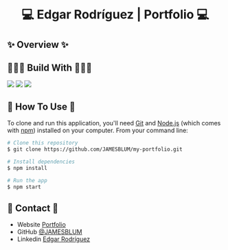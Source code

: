 <h1 align="center">💻 Edgar Rodríguez | Portfolio 💻</h1>

## ✨ Overview ✨

## 👨🏽‍💻 Build With 👨🏽‍💻
<p>
    <img src="https://img.shields.io/badge/React-20232A?style=for-the-badge&logo=react&logoColor=61DAFB">
    <img src="https://img.shields.io/badge/HTML5-E34F26?style=for-the-badge&logo=html5&logoColor=white">
    <img src="https://img.shields.io/badge/CSS3-1572B6?style=for-the-badge&logo=css3&logoColor=white">
</p>

## 🚀 How To Use 🚀
To clone and run this application, you'll need [Git](https://git-scm.com) and [Node.js](https://nodejs.org/en/download/) (which comes with [npm](http://npmjs.com)) installed on your computer. From your command line:

```bash
# Clone this repository
$ git clone https://github.com/JAMESBLUM/my-portfolio.git

# Install dependencies
$ npm install

# Run the app
$ npm start
```

## 📧 Contact 📧
- Website [Portfolio](https://portfolioedd.netlify.app/)
- GitHub [@JAMESBLUM](https://{https://github.com/JAMESBLUM})
- Linkedin [Edgar Rodríguez](https://www.linkedin.com/in/edgarrv/)